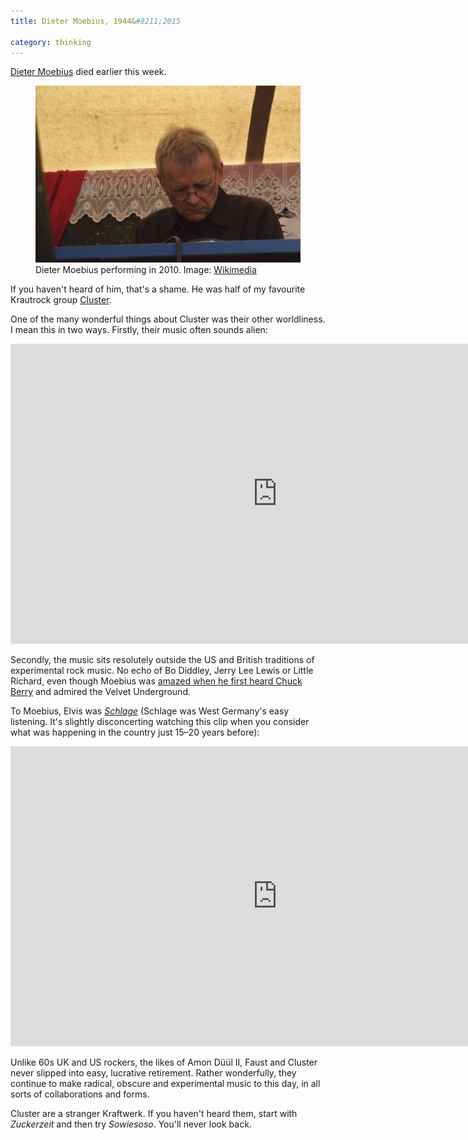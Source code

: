 ```yaml
---
title: Dieter Moebius, 1944&#8211;2015

category: thinking
---
```


[Dieter Moebius](https://en.wikipedia.org/wiki/Dieter_Moebius) died earlier this week.

<figure><img src="/images/moebius.jpg" alt="Dieter Moebius"><figcaption class="figcaption">Dieter Moebius performing in 2010. Image: <a href="https://upload.wikimedia.org/wikipedia/commons/b/b4/Dieter_Moebius_from_German_krautrock_band_Cluster_performing_at_Fusion_Festival_2010.jpg">Wikimedia</a></figcaption></figure>

If you haven't heard of him, that's a shame. He was half of my favourite Krautrock group [Cluster](https://en.wikipedia.org/wiki/Cluster_%28band%29).

One of the many wonderful things about Cluster was their other worldliness. I mean this in two ways. Firstly, their music often sounds alien:

<div class="vid"><iframe width="853" height="480" src="https://www.youtube.com/embed/fQ8jMR_JTfE?rel=0&amp;controls=0&amp;showinfo=0" frameborder="0" allowfullscreen></iframe></div>

Secondly, the music sits resolutely outside the US and British traditions of experimental rock music. No echo of Bo Diddley, Jerry Lee Lewis or Little Richard, even though Moebius was [amazed when he first heard Chuck Berry](http://blog.frieze.com/interview-dieter-moebius/) and admired the Velvet Underground.

To Moebius, Elvis was [<i>Schlage</i>](https://en.wikipedia.org/wiki/Schlager_music) (Schlage was West Germany's easy listening. It's slightly disconcerting watching this clip when you consider what was happening in the country just 15&#8211;20 years before):

<div class="vid"><iframe width="853" height="480" src="https://www.youtube.com/embed/lnMhkkgWpG4?start=1045&amp;controls=0&amp;showinfo=0" frameborder="0" allowfullscreen></iframe></div>

Unlike 60s UK and US rockers, the likes of Amon Düül II, Faust and Cluster never slipped into easy, lucrative retirement. Rather wonderfully, they continue to make radical, obscure and experimental music to this day, in all sorts of collaborations and forms.

Cluster are a stranger Kraftwerk. If you haven't heard them, start with <cite>Zuckerzeit</cite> and then try <cite>Sowiesoso</cite>. You'll never look back.
